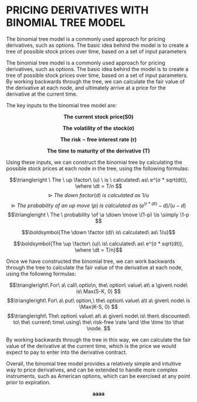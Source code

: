 # PRICING DERIVATIVES WITH BINOMIAL TREE MODEL
The binomial tree model is a commonly used approach for pricing derivatives, such as options. The basic idea behind the model is to create a tree of possible stock prices over time, based on a set of input parameters


The binomial tree model is a commonly used approach for pricing derivatives, such as options. The basic idea behind the model is to create a tree of possible stock prices over time, based on a set of input parameters. By working backwards through the tree, we can calculate the fair value of the derivative at each node, and ultimately arrive at a price for the derivative at the current time.

The key inputs to the binomial tree model are:

$$\boldsymbol{The\ current\ stock\ price (S0)}$$

$$\boldsymbol{The\ volatility\ of\ the\ stock (σ)}$$

$$\boldsymbol{The\ risk-free\ interest\ rate\ (r)}$$

$$\boldsymbol{The\ time\ to\ maturity\ of\ the\ derivative\ (T)}$$



Using these inputs, we can construct the binomial tree by calculating the possible stock prices at each node in the tree, using the following formulas:

$$\triangleright \ The \ up  \factor\ (u) \ is \ calculated\ as\ e^(σ * sqrt(dt)), \where \dt = T/n $$
$$\triangleright \ The \ down \ factor (d)\ is \ calculated\ as\ 1/u $$
$$\triangleright \ The \ probability \ of\ an\ up\ move\ (p)\ is\ calculated\ as\ (e^(r*dt) - d) / (u - d)$$
$$\triangleright \ The \ probability \of \a \down \move \(1-p) \is \simply \1-p $$

$$\boldsymbol{The \down \factor (d)\ is\ calculated\ as\ 1/u}$$

$$\boldsymbol{The \up  \factor\ (u)\ is\ calculated\ as\ e^(σ * sqrt(dt)), \where \dt = T/n}$$


Once we have constructed the binomial tree, we can work backwards through the tree to calculate the fair value of the derivative at each node, using the following formulas:

$$\triangleright\ For\ a\ call\ optio\n, the\ option\ value\ at\ a \given\ node\ is\ Max(S-K, 0) $$
$$\triangleright\ For\ a\ put\ option,\ the\ option\ value\ a\t a\ given\ node\ is \Max(K-S, 0) $$
$$\triangleright\ The\ option\ value\ at\ a\ given\ node\ is\ then\ discounted\ to\ the\ current\ time\ using\ the\ risk-free \rate \and \the \time \to \that \node. $$

By working backwards through the tree in this way, we can calculate the fair value of the derivative at the current time, which is the price we would expect to pay to enter into the derivative contract.

Overall, the binomial tree model provides a relatively simple and intuitive way to price derivatives, and can be extended to handle more complex instruments, such as American options, which can be exercised at any point prior to expiration.


$$\boldsymbol{aaaa}$$

